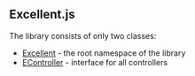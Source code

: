 Excellent.js
------------

The library consists of only two classes:

* [Excellent] - the root namespace of the library
* [EController] - interface for all controllers

[Excellent]:https://vitaly-t.github.io/excellent/Excellent.html
[EController]:https://vitaly-t.github.io/excellent/EController.html
